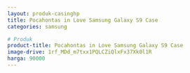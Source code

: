 ```yaml
---
layout: produk-casinghp
title: Pocahontas in Love Samsung Galaxy S9 Case
categories: samsung

# Produk
product-title: Pocahontas in Love Samsung Galaxy S9 Case
image-drive: 1rf_MDd_m7txx1PQLCZiQlxFx37Xk0l1R
harga: 90000
---
```

